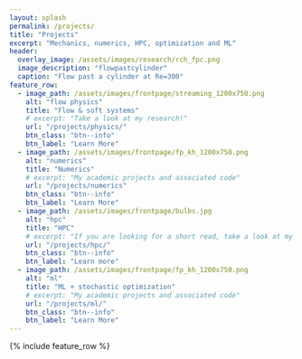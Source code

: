 ```yaml
---
layout: splash
permalink: /projects/
title: "Projects"
excerpt: "Mechanics, numerics, HPC, optimization and ML"
header:
  overlay_image: /assets/images/research/rch_fpc.png
  image_description: "flowpastcylinder"
  caption: "Flow past a cylinder at Re=300"
feature_row:
  - image_path: /assets/images/frontpage/streaming_1200x750.png
    alt: "flow physics"
    title: "Flow & soft systems"
    # excerpt: "Take a look at my research!"
    url: "/projects/physics/"
    btn_class: "btn--info"
    btn_label: "Learn More"
  - image_path: /assets/images/frontpage/fp_kh_1200x750.png
    alt: "numerics"
    title: "Numerics"
    # excerpt: "My academic projects and associated code"
    url: "/projects/numerics"
    btn_class: "btn--info"
    btn_label: "Learn More"
  - image_path: /assets/images/frontpage/bulbs.jpg
    alt: "hpc"
    title: "HPC"
    # excerpt: "If you are looking for a short read, take a look at my Linkedin"
    url: "/projects/hpc/"
    btn_class: "btn--info"
    btn_label: "Learn more"
  - image_path: /assets/images/frontpage/fp_kh_1200x750.png
    alt: "ml"
    title: "ML + stochastic optimization"
    # excerpt: "My academic projects and associated code"
    url: "/projects/ml/"
    btn_class: "btn--info"
    btn_label: "Learn More"
---
```


{% include feature_row %}
